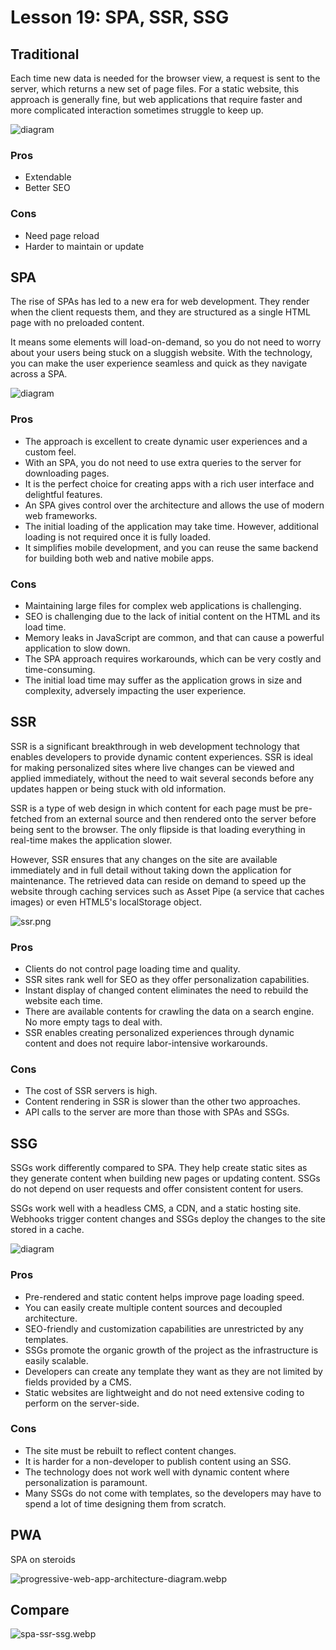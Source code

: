 # Lesson 19: SPA, SSR, SSG

## Traditional

Each time new data is needed for the browser view, a request is sent to the server, which returns a new set of page
files. For a static website, this approach is generally fine, but web applications that require faster and more
complicated interaction sometimes struggle to keep up.

![diagram](multipage_lifecycle.webp)

### Pros

- Extendable
- Better SEO

### Cons

- Need page reload
- Harder to maintain or update

## SPA

The rise of SPAs has led to a new era for web development. They render when the client requests them, and they are
structured as a single HTML page with no preloaded content.

It means some elements will load-on-demand, so you do not need to worry about your users being stuck on a sluggish
website. With the technology, you can make the user experience seamless and quick as they navigate across a SPA.

![diagram](Traditional-page-lifecycle-vs-Single-page.jpg)

### Pros

- The approach is excellent to create dynamic user experiences and a custom feel.
- With an SPA, you do not need to use extra queries to the server for downloading pages.
- It is the perfect choice for creating apps with a rich user interface and delightful features.
- An SPA gives control over the architecture and allows the use of modern web frameworks.
- The initial loading of the application may take time. However, additional loading is not required once it is fully
  loaded.
- It simplifies mobile development, and you can reuse the same backend for building both web and native mobile apps.

### Cons

- Maintaining large files for complex web applications is challenging.
- SEO is challenging due to the lack of initial content on the HTML and its load time.
- Memory leaks in JavaScript are common, and that can cause a powerful application to slow down.
- The SPA approach requires workarounds, which can be very costly and time-consuming.
- The initial load time may suffer as the application grows in size and complexity, adversely impacting the user
  experience.

## SSR

SSR is a significant breakthrough in web development technology that enables developers to provide dynamic content
experiences. SSR is ideal for making personalized sites where live changes can be viewed and applied immediately,
without the need to wait several seconds before any updates happen or being stuck with old information.

SSR is a type of web design in which content for each page must be pre-fetched from an external source and then rendered
onto the server before being sent to the browser. The only flipside is that loading everything in real-time makes the
application slower.

However, SSR ensures that any changes on the site are available immediately and in full detail without taking down the
application for maintenance. The retrieved data can reside on demand to speed up the website through caching services
such as Asset Pipe (a service that caches images) or even HTML5's localStorage object.

![ssr.png](ssr.png)

### Pros

- Clients do not control page loading time and quality.
- SSR sites rank well for SEO as they offer personalization capabilities.
- Instant display of changed content eliminates the need to rebuild the website each time.
- There are available contents for crawling the data on a search engine. No more empty <body> tags to deal with.
- SSR enables creating personalized experiences through dynamic content and does not require labor-intensive
  workarounds.

### Cons

- The cost of SSR servers is high.
- Content rendering in SSR is slower than the other two approaches.
- API calls to the server are more than those with SPAs and SSGs.

## SSG

SSGs work differently compared to SPA. They help create static sites as they generate content when building new pages or
updating content. SSGs do not depend on user requests and offer consistent content for users.

SSGs work well with a headless CMS, a CDN, and a static hosting site. Webhooks trigger content changes and SSGs deploy
the changes to the site stored in a cache.

![diagram](ssg.png)

### Pros

- Pre-rendered and static content helps improve page loading speed.
- You can easily create multiple content sources and decoupled architecture.
- SEO-friendly and customization capabilities are unrestricted by any templates.
- SSGs promote the organic growth of the project as the infrastructure is easily scalable.
- Developers can create any template they want as they are not limited by fields provided by a CMS.
- Static websites are lightweight and do not need extensive coding to perform on the server-side.

### Cons

- The site must be rebuilt to reflect content changes.
- It is harder for a non-developer to publish content using an SSG.
- The technology does not work well with dynamic content where personalization is paramount.
- Many SSGs do not come with templates, so the developers may have to spend a lot of time designing them from scratch.

## PWA

SPA on steroids

![progressive-web-app-architecture-diagram.webp](progressive-web-app-architecture-diagram.webp)

## Compare

![spa-ssr-ssg.webp](spa-ssr-ssg.webp)
